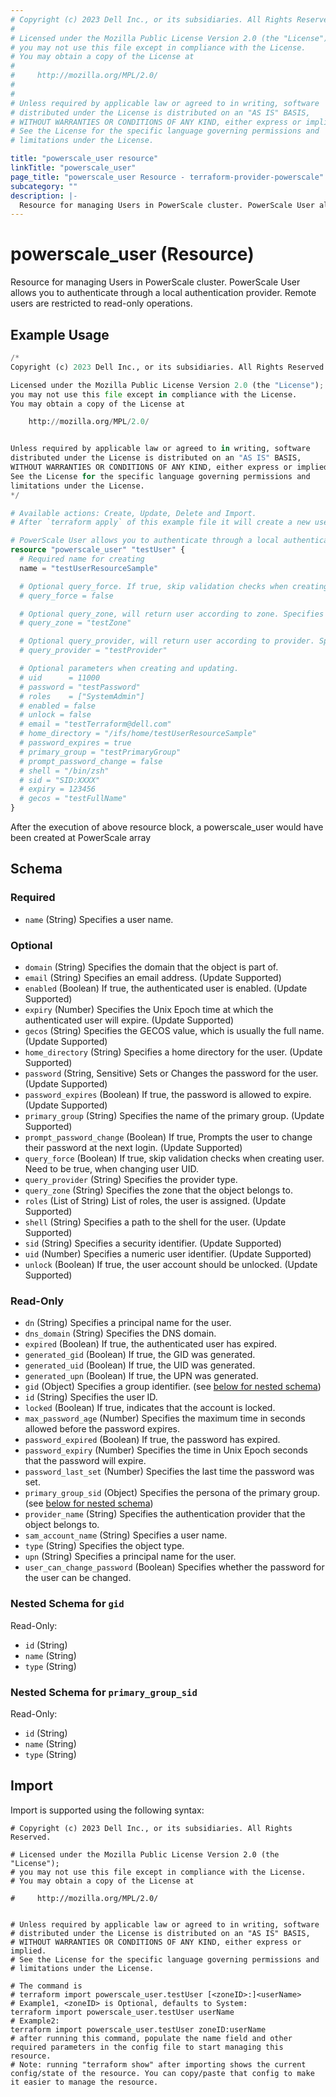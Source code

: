 ```yaml
---
# Copyright (c) 2023 Dell Inc., or its subsidiaries. All Rights Reserved.
#
# Licensed under the Mozilla Public License Version 2.0 (the "License");
# you may not use this file except in compliance with the License.
# You may obtain a copy of the License at
#
#     http://mozilla.org/MPL/2.0/
#
#
# Unless required by applicable law or agreed to in writing, software
# distributed under the License is distributed on an "AS IS" BASIS,
# WITHOUT WARRANTIES OR CONDITIONS OF ANY KIND, either express or implied.
# See the License for the specific language governing permissions and
# limitations under the License.

title: "powerscale_user resource"
linkTitle: "powerscale_user"
page_title: "powerscale_user Resource - terraform-provider-powerscale"
subcategory: ""
description: |-
  Resource for managing Users in PowerScale cluster. PowerScale User allows you to authenticate through a local authentication provider. Remote users are restricted to read-only operations.
---
```


# powerscale_user (Resource)

Resource for managing Users in PowerScale cluster. PowerScale User allows you to authenticate through a local authentication provider. Remote users are restricted to read-only operations.


## Example Usage

```terraform
/*
Copyright (c) 2023 Dell Inc., or its subsidiaries. All Rights Reserved.

Licensed under the Mozilla Public License Version 2.0 (the "License");
you may not use this file except in compliance with the License.
You may obtain a copy of the License at

    http://mozilla.org/MPL/2.0/


Unless required by applicable law or agreed to in writing, software
distributed under the License is distributed on an "AS IS" BASIS,
WITHOUT WARRANTIES OR CONDITIONS OF ANY KIND, either express or implied.
See the License for the specific language governing permissions and
limitations under the License.
*/

# Available actions: Create, Update, Delete and Import.
# After `terraform apply` of this example file it will create a new user with the name set in `name` attribute on the PowerScale.

# PowerScale User allows you to authenticate through a local authentication provider. Remote users are restricted to read-only operations.
resource "powerscale_user" "testUser" {
  # Required name for creating
  name = "testUserResourceSample"

  # Optional query_force. If true, skip validation checks when creating user. The force option is required for user ID changes.
  # query_force = false

  # Optional query_zone, will return user according to zone. Specifies the zone that the user will belong to when creating. Once user is created, its zone cannot be changed.
  # query_zone = "testZone"

  # Optional query_provider, will return user according to provider. Specifies the provider that the user will belong to when creating. Once user is created, its provider cannot be changed.
  # query_provider = "testProvider"

  # Optional parameters when creating and updating. 
  # uid      = 11000
  # password = "testPassword"
  # roles    = ["SystemAdmin"]
  # enabled = false
  # unlock = false
  # email = "testTerraform@dell.com"
  # home_directory = "/ifs/home/testUserResourceSample"
  # password_expires = true
  # primary_group = "testPrimaryGroup"
  # prompt_password_change = false
  # shell = "/bin/zsh"
  # sid = "SID:XXXX"
  # expiry = 123456
  # gecos = "testFullName"
}
```
After the execution of above resource block, a powerscale_user would have been created at PowerScale array

<!-- schema generated by tfplugindocs -->
## Schema

### Required

- `name` (String) Specifies a user name.

### Optional

- `domain` (String) Specifies the domain that the object is part of.
- `email` (String) Specifies an email address. (Update Supported)
- `enabled` (Boolean) If true, the authenticated user is enabled. (Update Supported)
- `expiry` (Number) Specifies the Unix Epoch time at which the authenticated user will expire. (Update Supported)
- `gecos` (String) Specifies the GECOS value, which is usually the full name. (Update Supported)
- `home_directory` (String) Specifies a home directory for the user. (Update Supported)
- `password` (String, Sensitive) Sets or Changes the password for the user. (Update Supported)
- `password_expires` (Boolean) If true, the password is allowed to expire. (Update Supported)
- `primary_group` (String) Specifies the name of the primary group. (Update Supported)
- `prompt_password_change` (Boolean) If true, Prompts the user to change their password at the next login. (Update Supported)
- `query_force` (Boolean) If true, skip validation checks when creating user. Need to be true, when changing user UID.
- `query_provider` (String) Specifies the provider type.
- `query_zone` (String) Specifies the zone that the object belongs to.
- `roles` (List of String) List of roles, the user is assigned. (Update Supported)
- `shell` (String) Specifies a path to the shell for the user. (Update Supported)
- `sid` (String) Specifies a security identifier. (Update Supported)
- `uid` (Number) Specifies a numeric user identifier. (Update Supported)
- `unlock` (Boolean) If true, the user account should be unlocked. (Update Supported)

### Read-Only

- `dn` (String) Specifies a principal name for the user.
- `dns_domain` (String) Specifies the DNS domain.
- `expired` (Boolean) If true, the authenticated user has expired.
- `generated_gid` (Boolean) If true, the GID was generated.
- `generated_uid` (Boolean) If true, the UID was generated.
- `generated_upn` (Boolean) If true, the UPN was generated.
- `gid` (Object) Specifies a group identifier. (see [below for nested schema](#nestedatt--gid))
- `id` (String) Specifies the user ID.
- `locked` (Boolean) If true, indicates that the account is locked.
- `max_password_age` (Number) Specifies the maximum time in seconds allowed before the password expires.
- `password_expired` (Boolean) If true, the password has expired.
- `password_expiry` (Number) Specifies the time in Unix Epoch seconds that the password will expire.
- `password_last_set` (Number) Specifies the last time the password was set.
- `primary_group_sid` (Object) Specifies the persona of the primary group. (see [below for nested schema](#nestedatt--primary_group_sid))
- `provider_name` (String) Specifies the authentication provider that the object belongs to.
- `sam_account_name` (String) Specifies a user name.
- `type` (String) Specifies the object type.
- `upn` (String) Specifies a principal name for the user.
- `user_can_change_password` (Boolean) Specifies whether the password for the user can be changed.

<a id="nestedatt--gid"></a>
### Nested Schema for `gid`

Read-Only:

- `id` (String)
- `name` (String)
- `type` (String)


<a id="nestedatt--primary_group_sid"></a>
### Nested Schema for `primary_group_sid`

Read-Only:

- `id` (String)
- `name` (String)
- `type` (String)

## Import

Import is supported using the following syntax:

```shell
# Copyright (c) 2023 Dell Inc., or its subsidiaries. All Rights Reserved.

# Licensed under the Mozilla Public License Version 2.0 (the "License");
# you may not use this file except in compliance with the License.
# You may obtain a copy of the License at

#     http://mozilla.org/MPL/2.0/


# Unless required by applicable law or agreed to in writing, software
# distributed under the License is distributed on an "AS IS" BASIS,
# WITHOUT WARRANTIES OR CONDITIONS OF ANY KIND, either express or implied.
# See the License for the specific language governing permissions and
# limitations under the License.

# The command is
# terraform import powerscale_user.testUser [<zoneID>:]<userName>
# Example1, <zoneID> is Optional, defaults to System:
terraform import powerscale_user.testUser userName
# Example2:
terraform import powerscale_user.testUser zoneID:userName
# after running this command, populate the name field and other required parameters in the config file to start managing this resource.
# Note: running "terraform show" after importing shows the current config/state of the resource. You can copy/paste that config to make it easier to manage the resource.
```